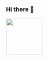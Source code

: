 ### Hi there 👋
<img src="https://thumbs.gfycat.com/BraveOptimalBaleenwhale-size_restricted.gif" height="100px" />

